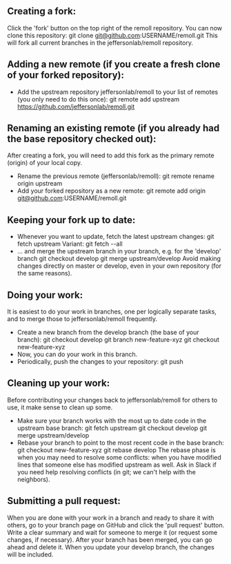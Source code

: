 ## Creating a fork:
Click the 'fork' button on the top right of the remoll repository. You can now clone this repository:
  git clone git@github.com:USERNAME/remoll.git
This will fork all current branches in the jeffersonlab/remoll repository.

## Adding a new remote (if you create a fresh clone of your forked repository):
- Add the upstream repository jeffersonlab/remoll to your list of remotes (you only need to do this once):
  git remote add upstream https://github.com/jeffersonlab/remoll.git

## Renaming an existing remote (if you already had the base repository checked out):
After creating a fork, you will need to add this fork as the primary remote (origin) of your local copy.
- Rename the previous remote (jeffersonlab/remoll):
  git remote rename origin upstream
- Add your forked repository as a new remote:
  git remote add origin git@github.com:USERNAME/remoll.git

## Keeping your fork up to date:
- Whenever you want to update, fetch the latest upstream changes:
  git fetch upstream
  Variant: git fetch --all
- ... and merge the upstream branch in your branch, e.g. for the 'develop' branch
  git checkout develop
  git merge upstream/develop
Avoid making changes directly on master or develop, even in your own repository (for the same reasons).

## Doing your work:
It is easiest to do your work in branches, one per logically separate tasks, and to merge those to jeffersonlab/remoll frequently.
- Create a new branch from the develop branch (the base of your branch):
  git checkout develop
  git branch new-feature-xyz
  git checkout new-feature-xyz
- Now, you can do your work in this branch.
- Periodically, push the changes to your repository:
  git push

## Cleaning up your work:
Before contributing your changes back to jeffersonlab/remoll for others to use, it make sense to clean up some.
- Make sure your branch works with the most up to date code in the upstream base branch:
  git fetch upstream
  git checkout develop
  git merge upstream/develop
- Rebase your branch to point to the most recent code in the base branch:
  git checkout new-feature-xyz
  git rebase develop
The rebase phase is when you may need to resolve some conflicts: when you have modified lines that someone else has modified upstream as well. Ask in Slack if you need help resolving conflicts (in git; we can't help with the neighbors).

## Submitting a pull request:
When you are done with your work in a branch and ready to share it with others, go to your branch page on GitHub and click the 'pull request' button. Write a clear summary and wait for someone to merge it (or request some changes, if necessary). After your branch has been merged, you can go ahead and delete it. When you update your develop branch, the changes will be included.

